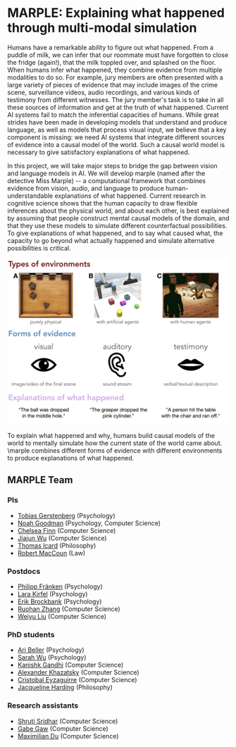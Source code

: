 # MARPLE: Explaining what happened through multi-modal simulation

Humans have a remarkable ability to figure out what happened. From a puddle of milk, we can infer that our roommate must have forgotten to close the fridge (again!), that the milk toppled over, and splashed on the floor. When humans infer what happened, they combine evidence from multiple modalities to do so. For example, jury members are often presented with a large variety of pieces of evidence that may include images of the crime scene, surveillance videos, audio recordings, and various kinds of testimony from different witnesses. The jury member's task is to take in all these sources of information and get at the truth of what happened. Current AI systems fail to match the inferential capacities of humans. While great strides have been made in developing models that understand and produce language, as well as models that process visual input, we believe that a key component is missing: we need AI systems that integrate different sources of evidence into a causal model of the world. Such a causal world model is necessary to give satisfactory explanations of what happened.

In this project, we will take major steps to bridge the gap between vision and language models in AI. We will develop marple (named after the detective Miss Marple) -- a computational framework that combines evidence from vision, audio, and language to produce human-understandable explanations of what happened. Current research in cognitive science shows that the human capacity to draw flexible inferences about the physical world, and about each other, is best explained by assuming that people construct mental causal models of the domain, and that they use these models to simulate different counterfactual possibilities. To give explanations of what happened, and to say what caused what, the capacity to go beyond what actually happened and simulate alternative possibilities is critical.

![Marple](../marple.jpg)

To explain what happened and why, humans build causal models of the world to mentally simulate how the current state of the world came about. \marple combines different forms of evidence with different environments to produce explanations of what happened.

## MARPLE Team

### PIs

- [Tobias Gerstenberg](https://cicl.stanford.edu/member/tobias_gerstenberg/) (Psychology)
- [Noah Goodman](https://cocolab.stanford.edu/ndg) (Psychology, Computer Science)
- [Chelsea Finn](https://ai.stanford.edu/~cbfinn/) (Computer Science)
- [Jiajun Wu](https://jiajunwu.com/) (Computer Science)
- [Thomas Icard](https://web.stanford.edu/~icard/) (Philosophy)
- [Robert MacCoun](https://law.stanford.edu/directory/robert-j-maccoun/) (Law) 

### Postdocs

- [Philipp Fränken](https://janphilippfranken.github.io/) (Psychology) 
- [Lara Kirfel](https://profiles.stanford.edu/lara-kirfel) (Psychology) 
- [Erik Brockbank](http://www.erikbrockbank.com/) (Psychology)
- [Ruohan Zhang](https://ai.stanford.edu/~zharu/) (Computer Science)
- [Weiyu Liu](http://weiyuliu.com/) (Computer Science)

### PhD students

- [Ari Beller](https://cicl.stanford.edu/member/ari_beller/) (Psychology)
- [Sarah Wu](https://sarahawu.github.io/) (Psychology)
- [Kanishk Gandhi](https://www.kanishkgandhi.com/) (Computer Science)
- [Alexander Khazatsky](https://irislab.stanford.edu/people.html) (Computer Science)
- [Cristobal Eyzaguirre](https://ceyzaguirre4.github.io/) (Computer Science)
- [Jacqueline Harding](https://hai.stanford.edu/people/jacqueline-harding) (Philosophy)

### Research assistants

- [Shruti Sridhar](https://profiles.stanford.edu/shruti-sridhar) (Computer Science)
- [Gabe Gaw](https://profiles.stanford.edu/gabriel-gaw) (Computer Science)
- [Maximilian Du](https://www.maximiliandu.com/) (Computer Science)






